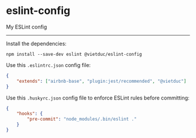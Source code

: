 # eslint-config

My ESLint config

---

Install the dependencies:

```
npm install --save-dev eslint @vietduc/eslint-config
```

Use this `.eslintrc.json` config file:

```JSON
{
    "extends": ["airbnb-base", "plugin:jest/recommended", "@vietduc"]
}
```

Use this `.huskyrc.json` config file to enforce ESLint rules before committing:

```JSON
{
    "hooks": {
        "pre-commit": "node_modules/.bin/eslint ."
    }
}
```
